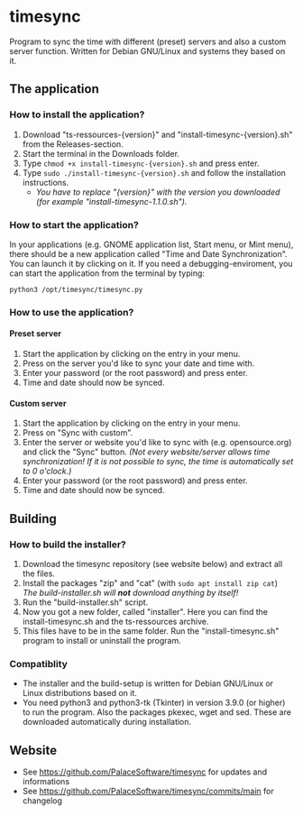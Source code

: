 # timesync
Program to sync the time with different (preset) servers and also a custom server function. Written for Debian GNU/Linux and systems they based on it. 


## The application
### How to install the application?
1. Download "ts-ressources-{version}" and "install-timesync-{version}.sh" from the Releases-section.
2. Start the terminal in the Downloads folder.
3. Type ``` chmod +x install-timesync-{version}.sh ``` and press enter.
4. Type ``` sudo ./install-timesync-{version}.sh ``` and follow the installation instructions.
    - _You have to replace "{version}" with the version you downloaded (for example "install-timesync-1.1.0.sh")._

### How to start the application?
In your applications (e.g. GNOME application list, Start menu, or Mint menu), there should be a new application called "Time and Date Synchronization". You can launch it by clicking on it.
If you need a debugging-enviroment, you can start the application from the terminal by typing:
```
python3 /opt/timesync/timesync.py
```

### How to use the application?
#### Preset server
1. Start the application by clicking on the entry in your menu.
2. Press on the server you'd like to sync your date and time with.
3. Enter your password (or the root password) and press enter.
4. Time and date should now be synced.

#### Custom server
1. Start the application by clicking on the entry in your menu.
2. Press on "Sync with custom".
3. Enter the server or website you'd like to sync with (e.g. opensource.org) and click the "Sync" button. *(Not every website/server allows time synchronization! If it is not possible to sync, the time is automatically set to 0 o'clock.)*
4. Enter your password (or the root password) and press enter.
5. Time and date should now be synced.


## Building
### How to build the installer?
1. Download the timesync repository (see website below) and extract all the files.
2. Install the packages "zip" and "cat" (with ``` sudo apt install zip cat ```) _The build-installer.sh will **not** download anything by itself!_
3. Run the "build-installer.sh" script.
4. Now you got a new folder, called "installer". Here you can find the install-timesync.sh and the ts-ressources archive.
5. This files have to be in the same folder. Run the "install-timesync.sh" program to install or uninstall the program.

### Compatiblity
* The installer and the build-setup is written for Debian GNU/Linux or Linux distributions based on it.
* You need python3 and python3-tk (Tkinter) in version 3.9.0 (or higher) to run the program. Also the packages pkexec, wget and sed. These are downloaded automatically during installation.


## Website
* See https://github.com/PalaceSoftware/timesync for updates and informations
* See https://github.com/PalaceSoftware/timesync/commits/main for changelog

